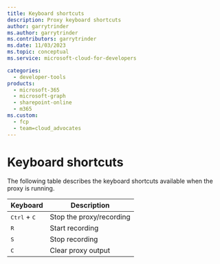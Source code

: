 ```yaml
---
title: Keyboard shortcuts
description: Proxy keyboard shortcuts
author: garrytrinder
ms.author: garrytrinder
ms.contributors: garrytrinder
ms.date: 11/03/2023
ms.topic: conceptual
ms.service: microsoft-cloud-for-developers

categories:
  - developer-tools
products:
  - microsoft-365
  - microsoft-graph
  - sharepoint-online
  - m365
ms.custom:
  - fcp
  - team=cloud_advocates
---
```


# Keyboard shortcuts

The following table describes the keyboard shortcuts available when the proxy is running.

| Keyboard  | Description   |
|-------------- | -------------- |
| <kbd>Ctrl</kbd> + <kbd>C</kbd>   | Stop the proxy/recording |
| <kbd>R</kbd>   | Start recording     |
| <kbd>S</kbd>   | Stop recording     |
| <kbd>C</kbd>   | Clear proxy output     |
